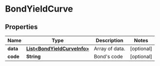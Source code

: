 

# BondYieldCurve


## Properties

| Name | Type | Description | Notes |
|------------ | ------------- | ------------- | -------------|
|**data** | [**List&lt;BondYieldCurveInfo&gt;**](BondYieldCurveInfo.md) | Array of data. |  [optional] |
|**code** | **String** | Bond&#39;s code |  [optional] |



